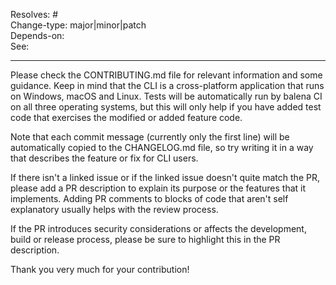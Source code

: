<!-- You can remove tags that do not apply. -->
Resolves: # <!-- Refer an issue of this repository that this PR fixes -->  
Change-type: major|minor|patch <!-- See https://semver.org/ -->  
Depends-on: <url> <!-- This change depends on a PR to get merged/deployed first -->  
See: <url> <!-- Refer to any external resource, like a PR, document or discussion -->  

---
Please check the CONTRIBUTING.md file for relevant information and some
guidance. Keep in mind that the CLI is a cross-platform application that runs
on Windows, macOS and Linux. Tests will be automatically run by balena CI on
all three operating systems, but this will only help if you have added test
code that exercises the modified or added feature code.

Note that each commit message (currently only the first line) will be
automatically copied to the CHANGELOG.md file, so try writing it in a way
that describes the feature or fix for CLI users.

If there isn't a linked issue or if the linked issue doesn't quite match the
PR, please add a PR description to explain its purpose or the features that it
implements. Adding PR comments to blocks of code that aren't self explanatory
usually helps with the review process.

If the PR introduces security considerations or affects the development, build
or release process, please be sure to highlight this in the PR description.

Thank you very much for your contribution!
